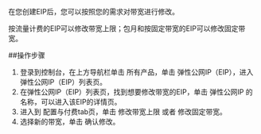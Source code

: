 在您创建EIP后，您可以按照您的需求对带宽进行修改。

按流量计费的EIP可以修改带宽上限；包月和按固定带宽的EIP可以修改固定带宽。

##操作步骤

1. 登录到控制台，在上方导航栏单击 所有产品，单击 弹性公网IP（EIP），进入 弹性公网IP（EIP）列表页。
2. 在弹性公网IP（EIP）列表页，找到想要修改带宽的EIP，单击 弹性公网IP 的名称，可以进入该EIP的详情页。
3. 进入到 配置与付费tab页，单击 修改带宽上限 或者 修改固定带宽。
4. 选择新的带宽，单击 确认修改。

